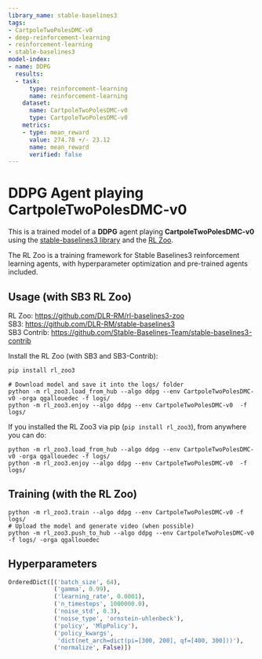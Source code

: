 ```yaml
---
library_name: stable-baselines3
tags:
- CartpoleTwoPolesDMC-v0
- deep-reinforcement-learning
- reinforcement-learning
- stable-baselines3
model-index:
- name: DDPG
  results:
  - task:
      type: reinforcement-learning
      name: reinforcement-learning
    dataset:
      name: CartpoleTwoPolesDMC-v0
      type: CartpoleTwoPolesDMC-v0
    metrics:
    - type: mean_reward
      value: 274.78 +/- 23.12
      name: mean_reward
      verified: false
---
```


# **DDPG** Agent playing **CartpoleTwoPolesDMC-v0**
This is a trained model of a **DDPG** agent playing **CartpoleTwoPolesDMC-v0**
using the [stable-baselines3 library](https://github.com/DLR-RM/stable-baselines3)
and the [RL Zoo](https://github.com/DLR-RM/rl-baselines3-zoo).

The RL Zoo is a training framework for Stable Baselines3
reinforcement learning agents,
with hyperparameter optimization and pre-trained agents included.

## Usage (with SB3 RL Zoo)

RL Zoo: https://github.com/DLR-RM/rl-baselines3-zoo<br/>
SB3: https://github.com/DLR-RM/stable-baselines3<br/>
SB3 Contrib: https://github.com/Stable-Baselines-Team/stable-baselines3-contrib

Install the RL Zoo (with SB3 and SB3-Contrib):
```bash
pip install rl_zoo3
```

```
# Download model and save it into the logs/ folder
python -m rl_zoo3.load_from_hub --algo ddpg --env CartpoleTwoPolesDMC-v0 -orga qgallouedec -f logs/
python -m rl_zoo3.enjoy --algo ddpg --env CartpoleTwoPolesDMC-v0  -f logs/
```

If you installed the RL Zoo3 via pip (`pip install rl_zoo3`), from anywhere you can do:
```
python -m rl_zoo3.load_from_hub --algo ddpg --env CartpoleTwoPolesDMC-v0 -orga qgallouedec -f logs/
python -m rl_zoo3.enjoy --algo ddpg --env CartpoleTwoPolesDMC-v0  -f logs/
```

## Training (with the RL Zoo)
```
python -m rl_zoo3.train --algo ddpg --env CartpoleTwoPolesDMC-v0 -f logs/
# Upload the model and generate video (when possible)
python -m rl_zoo3.push_to_hub --algo ddpg --env CartpoleTwoPolesDMC-v0 -f logs/ -orga qgallouedec
```

## Hyperparameters
```python
OrderedDict([('batch_size', 64),
             ('gamma', 0.99),
             ('learning_rate', 0.0001),
             ('n_timesteps', 1000000.0),
             ('noise_std', 0.3),
             ('noise_type', 'ornstein-uhlenbeck'),
             ('policy', 'MlpPolicy'),
             ('policy_kwargs',
              'dict(net_arch=dict(pi=[300, 200], qf=[400, 300]))'),
             ('normalize', False)])
```
